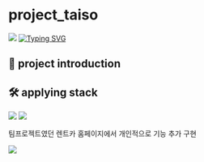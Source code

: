 # project_taiso

<img src="https://capsule-render.vercel.app/api?type=waving&color=7EACD6&height=150&section=header" />

<a href="https://git.io/typing-svg">
<img src="https://readme-typing-svg.demolab.com?font=Fira+Code&weight=600&size=30&pause=1000&color=4080BB&center=true&width=900&lines=TeamProject_Taiso" alt="Typing SVG" />
</a>

## 📢 project introduction



## 🛠 applying stack
<img src="https://img.shields.io/badge/Eclipse IDE-2C2255?style=flat-plastic&logo=Eclipse IDE&logoColor=white"/>  <img src="https://img.shields.io/badge/-Java-344CB7?style=flat-plastic&logo=Java&logoColor=white"/>


팀프로젝트였던 렌트카 홈페이지에서 개인적으로 기능 추가 구현

<img src="https://capsule-render.vercel.app/api?type=waving&color=7EACD6&height=150&section=footer" />
